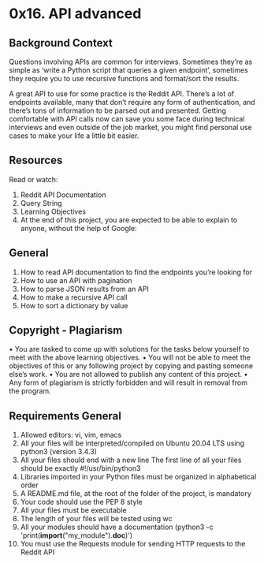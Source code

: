 # 0x16. API advanced

## Background Context
Questions involving APIs are common for interviews. Sometimes they’re as simple as ‘write a Python script that queries a given endpoint’, sometimes they require you to use recursive functions and format/sort the results.

A great API to use for some practice is the Reddit API. There’s a lot of endpoints available, many that don’t require any form of authentication, and there’s tons of information to be parsed out and presented. Getting comfortable with API calls now can save you some face during technical interviews and even outside of the job market, you might find personal use cases to make your life a little bit easier.

## Resources
Read or watch:

1. Reddit API Documentation
2. Query String
3. Learning Objectives
4. At the end of this project, you are expected to be able to explain to anyone, without the help of Google:

## General
1. How to read API documentation to find the endpoints you’re looking for
2. How to use an API with pagination
3. How to parse JSON results from an API
4. How to make a recursive API call
5. How to sort a dictionary by value

## Copyright - Plagiarism
• You are tasked to come up with solutions for the tasks below yourself to meet with the above learning objectives.
• You will not be able to meet the objectives of this or any following project by copying and pasting someone else’s work.
• You are not allowed to publish any content of this project.
• Any form of plagiarism is strictly forbidden and will result in removal from the program.

## Requirements General
1. Allowed editors: vi, vim, emacs
2. All your files will be interpreted/compiled on Ubuntu 20.04 LTS using python3 (version 3.4.3)
3. All your files should end with a new line
The first line of all your files should be exactly #!/usr/bin/python3
4. Libraries imported in your Python files must be organized in alphabetical order
5. A README.md file, at the root of the folder of the project, is mandatory
6. Your code should use the PEP 8 style
7. All your files must be executable
8. The length of your files will be tested using wc
9. All your modules should have a documentation (python3 -c 'print(__import__("my_module").__doc__)')
10. You must use the Requests module for sending HTTP requests to the Reddit API